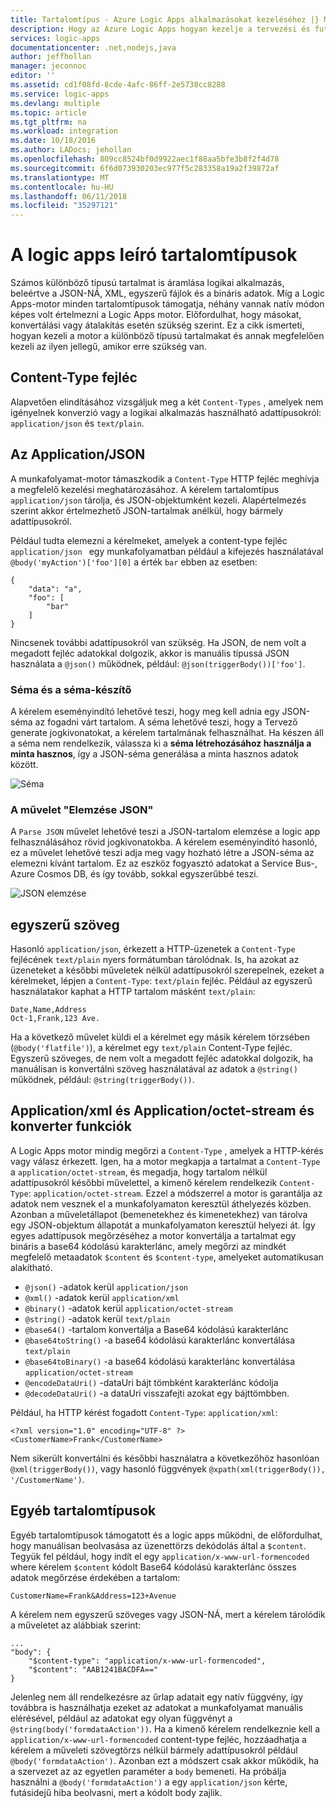 ```yaml
---
title: Tartalomtípus - Azure Logic Apps alkalmazásokat kezeléséhez |} Microsoft Docs
description: Hogy az Azure Logic Apps hogyan kezelje a tervezési és futásidejű tartalomtípusok
services: logic-apps
documentationcenter: .net,nodejs,java
author: jeffhollan
manager: jeconnoc
editor: ''
ms.assetid: cd1f08fd-8cde-4afc-86ff-2e5738cc8288
ms.service: logic-apps
ms.devlang: multiple
ms.topic: article
ms.tgt_pltfrm: na
ms.workload: integration
ms.date: 10/18/2016
ms.author: LADocs; jehollan
ms.openlocfilehash: 809cc8524bf0d9922aec1f88aa5bfe3b8f2f4d78
ms.sourcegitcommit: 6f6d073930203ec977f5c283358a19a2f39872af
ms.translationtype: MT
ms.contentlocale: hu-HU
ms.lasthandoff: 06/11/2018
ms.locfileid: "35297121"
---
```

# <a name="handle-content-types-in-logic-apps"></a>A logic apps leíró tartalomtípusok

Számos különböző típusú tartalmat is áramlása logikai alkalmazás, beleértve a JSON-NÁ, XML, egyszerű fájlok és a bináris adatok. Míg a Logic Apps-motor minden tartalomtípusok támogatja, néhány vannak natív módon képes volt értelmezni a Logic Apps motor. Előfordulhat, hogy másokat, konvertálási vagy átalakítás esetén szükség szerint. Ez a cikk ismerteti, hogyan kezeli a motor a különböző típusú tartalmakat és annak megfelelően kezeli az ilyen jellegű, amikor erre szükség van.

## <a name="content-type-header"></a>Content-Type fejléc

Alapvetően elindításához vizsgáljuk meg a két `Content-Types` , amelyek nem igényelnek konverzió vagy a logikai alkalmazás használható adattípusokról: `application/json` és `text/plain`.

## <a name="applicationjson"></a>Az Application/JSON

A munkafolyamat-motor támaszkodik a `Content-Type` HTTP fejléc meghívja a megfelelő kezelési meghatározásához. A kérelem tartalomtípus `application/json` tárolja, és JSON-objektumként kezeli. Alapértelmezés szerint akkor értelmezhető JSON-tartalmak anélkül, hogy bármely adattípusokról. 

Például tudta elemezni a kérelmeket, amelyek a content-type fejléc `application/json ` egy munkafolyamatban például a kifejezés használatával `@body('myAction')['foo'][0]` a érték `bar` ebben az esetben:

```
{
    "data": "a",
    "foo": [
        "bar"
    ]
}
```

Nincsenek további adattípusokról van szükség. Ha JSON, de nem volt a megadott fejléc adatokkal dolgozik, akkor is manuális típussá JSON használata a `@json()` működnek, például: `@json(triggerBody())['foo']`.

### <a name="schema-and-schema-generator"></a>Séma és a séma-készítő

A kérelem eseményindító lehetővé teszi, hogy meg kell adnia egy JSON-séma az fogadni várt tartalom. A séma lehetővé teszi, hogy a Tervező generate jogkivonatokat, a kérelem tartalmának felhasználhat. Ha készen áll a séma nem rendelkezik, válassza ki a **séma létrehozásához használja a minta hasznos**, így a JSON-séma generálása a minta hasznos adatok között.

![Séma](./media/logic-apps-http-endpoint/manualtrigger.png)

### <a name="parse-json-action"></a>A művelet "Elemzése JSON"

A `Parse JSON` művelet lehetővé teszi a JSON-tartalom elemzése a logic app felhasználásához rövid jogkivonatokba. A kérelem eseményindító hasonló, ez a művelet lehetővé teszi adja meg vagy hozható létre a JSON-séma az elemezni kívánt tartalom. Ez az eszköz fogyasztó adatokat a Service Bus-, Azure Cosmos DB, és így tovább, sokkal egyszerűbbé teszi.

![JSON elemzése](./media/logic-apps-content-type/ParseJSON.png)

## <a name="textplain"></a>egyszerű szöveg

Hasonló `application/json`, érkezett a HTTP-üzenetek a `Content-Type` fejlécének `text/plain` nyers formátumban tárolódnak. Is, ha azokat az üzeneteket a későbbi műveletek nélkül adattípusokról szerepelnek, ezeket a kérelmeket, lépjen a `Content-Type`: `text/plain` fejléc. Például az egyszerű használatakor kaphat a HTTP tartalom másként `text/plain`:

```
Date,Name,Address
Oct-1,Frank,123 Ave.
```

Ha a következő művelet küldi el a kérelmet egy másik kérelem törzsében (`@body('flatfile')`), a kérelmet egy `text/plain` Content-Type fejléc. Egyszerű szöveges, de nem volt a megadott fejléc adatokkal dolgozik, ha manuálisan is konvertálni szöveg használatával az adatok a `@string()` működnek, például: `@string(triggerBody())`.

## <a name="applicationxml-and-applicationoctet-stream-and-converter-functions"></a>Application/xml és Application/octet-stream és konverter funkciók

A Logic Apps motor mindig megőrzi a `Content-Type` , amelyek a HTTP-kérés vagy válasz érkezett. Igen, ha a motor megkapja a tartalmat a `Content-Type` a `application/octet-stream`, és megadja, hogy tartalom nélkül adattípusokról későbbi művelettel, a kimenő kérelem rendelkezik `Content-Type`: `application/octet-stream`. Ezzel a módszerrel a motor is garantálja az adatok nem vesznek el a munkafolyamaton keresztül áthelyezés közben. Azonban a műveletállapot (bemenetekhez és kimenetekhez) van tárolva egy JSON-objektum állapotát a munkafolyamaton keresztül helyezi át. Így egyes adattípusok megőrzéséhez a motor konvertálja a tartalmat egy bináris a base64 kódolású karakterlánc, amely megőrzi az mindkét megfelelő metaadatok `$content` és `$content-type`, amelyeket automatikusan alakítható. 

* `@json()` -adatok kerül `application/json`
* `@xml()` -adatok kerül `application/xml`
* `@binary()` -adatok kerül `application/octet-stream`
* `@string()` -adatok kerül `text/plain`
* `@base64()` -tartalom konvertálja a Base64 kódolású karakterlánc
* `@base64toString()` -a base64 kódolású karakterlánc konvertálása `text/plain`
* `@base64toBinary()` -a base64 kódolású karakterlánc konvertálása `application/octet-stream`
* `@encodeDataUri()` -dataUri bájt tömbként karakterlánc kódolja
* `@decodeDataUri()` -a dataUri visszafejti azokat egy bájttömbben.

Például, ha HTTP kérést fogadott `Content-Type`: `application/xml`:

```
<?xml version="1.0" encoding="UTF-8" ?>
<CustomerName>Frank</CustomerName>
```

Nem sikerült konvertálni és későbbi használatra a következőhöz hasonlóan `@xml(triggerBody())`, vagy hasonló függvények `@xpath(xml(triggerBody()), '/CustomerName')`.

## <a name="other-content-types"></a>Egyéb tartalomtípusok

Egyéb tartalomtípusok támogatott és a logic apps működni, de előfordulhat, hogy manuálisan beolvasása az üzenettörzs dekódolás által a `$content`. Tegyük fel például, hogy indít el egy `application/x-www-url-formencoded` where kérelem `$content` kódolt Base64 kódolású karakterlánc összes adatok megőrzése érdekében a tartalom:

```
CustomerName=Frank&Address=123+Avenue
```

A kérelem nem egyszerű szöveges vagy JSON-NÁ, mert a kérelem tárolódik a műveletet az alábbiak szerint:

```
...
"body": {
    "$content-type": "application/x-www-url-formencoded",
    "$content": "AAB1241BACDFA=="
}
```

Jelenleg nem áll rendelkezésre az űrlap adatait egy natív függvény, így továbbra is használhatja ezeket az adatokat a munkafolyamat manuális elérésével, például az adatokat egy olyan függvényt a `@string(body('formdataAction'))`. Ha a kimenő kérelem rendelkeznie kell a `application/x-www-url-formencoded` content-type fejléc, hozzáadhatja a kérelem a műveleti szövegtörzs nélkül bármely adattípusokról például `@body('formdataAction')`. Azonban ezt a módszert csak akkor működik, ha a szervezet az az egyetlen paraméter a `body` bemeneti. Ha próbálja használni a `@body('formdataAction')` a egy `application/json` kérte, futásidejű hiba beolvasni, mert a kódolt body zajlik.

